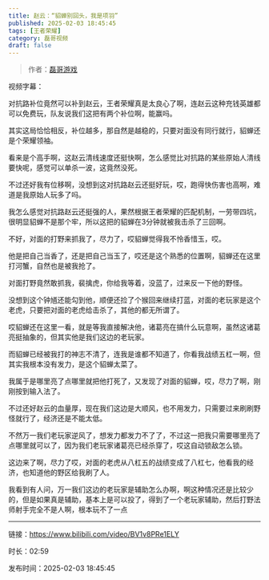 ```yaml
---
title: 赵云：“貂蝉别回头，我是项羽”
published: 2025-02-03 18:45:45
tags: [王者荣耀]
category: 磊哥视频
draft: false
---
```



> 作者：[磊哥游戏](https://space.bilibili.com/268941858?spm_id_from=333.788.upinfo.head.click)

视频字幕：

对抗路补位竟然可以补到赵云，王者荣耀真是太良心了啊，连赵云这种充钱英雄都可以免费玩，队友说我们这把有两个补位啊，能赢吗。

其实这局恰恰相反，补位越多，那自然是越稳的，只要对面没有同行就行，貂蝉还是个荣耀领袖。

看来是个高手啊，这赵云清线速度还挺快啊，怎么感觉比对抗路的某些原始人清线要快呢，感觉可以单杀一波，这竟然没死。

不过还好我有位移啊，没想到这对抗路赵云还挺好玩，哎，跑得快伤害也高啊，难道是我原始人玩多了吗。

我怎么感觉对抗路赵云还挺强的人，果然根据王者荣耀的匹配机制，一劳带四坑，很明显貂蝉不是那个牢，所以这把的貂蝉在3分钟就被我击杀了三回啊。

不好，对面的打野来抓我了，尽力了，哎貂蝉觉得我不怜香惜玉，哎。

他是把自己当香了，还是把自己当玉了，哎还是这个熟悉的位置啊，貂蝉还在这里打河蟹，自然也是被我抢了。

对面打野竟然敢抓我，裴擒虎，你给我等着，没蓝了，过来反一下他的野怪。

没想到这个钟馗还能勾到他，顺便还捡了个猴回来继续打蓝，对面的老玩家是这个老虎，只要把对面的老虎给击杀了，其他的都无所谓了。

哎貂蝉还在这里一看，就是等我直接解决他，诸葛亮在搞什么玩意啊，虽然这诸葛亮挺抽象的，但其实他是我们这边的老玩家。

而貂蝉已经被我打的神志不清了，连我是谁都不知道了，你看我战绩五杠一啊，但其实我根本没有发力，是这个貂蝉太菜了。

我属于是哪里亮了点哪里就把他打死了，又发现了对面的貂蝉，哎，尽力了啊，刚刚按到输入法了。

不过还好赵云的血量厚，现在我们这边是大顺风，也不用发力，只需要过来刷刷野怪就行了，经济还是不能太低。

不然万一我们老玩家逆风了，想发力都发力不了了，不过这一把我只需要哪里亮了点哪里就可以了，因为我们老玩家诸葛亮已经杀穿了，哎这自动锁敌怎么锁。

这边来了啊，尽力了哎，对面的老虎从八杠五的战绩变成了八杠七，他看我的经济，也知道他的野区给我刷了人。

我看到有人问，万一我们这边的老玩家是辅助怎么办啊，啊这种情况还是比较少的，但是如果真是辅助，基本上是可以投了，得到了一个老玩家辅助，然后打野法师射手完全不是人啊，根本玩不了一点

---

链接：https://www.bilibili.com/video/BV1v8PRe1ELY

时长：02:59

发布时间：2025-02-03 18:45:45
